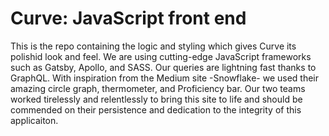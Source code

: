 # Curve: JavaScript front end


This is the repo containing the logic and styling which gives Curve its polishid look and feel.  We are using cutting-edge JavaScript frameworks such as Gatsby, Apollo, and SASS.  Our queries are lightning fast thanks to GraphQL.  With inspiration from the Medium site -Snowflake- we used their amazing circle graph, thermometer, and Proficiency bar.  Our two teams worked tirelessly and relentlessly to bring this site to life and should be commended on their persistence and dedication to the integrity of this applicaiton.

